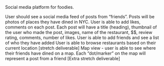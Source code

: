Social media platform for foodies.

User should see a social media feed of posts from “friends”. Posts will be photos of places they have dined in NYC.
User is able to add likes, comments on each post. 
Each post will have a title (heading), thumbnail of the user who made the post, images, name of the restaurant, $$, review rating, comments, number of likes.
User is able to add friends and see a list of who they have added
User is able to browse restaurants based on their current location [stretch deliverable]
Map view - user is able to see where their friends have dined on a map. Each “dot/marker” on the map will represent a post from a friend [Extra stretch deliverable]
